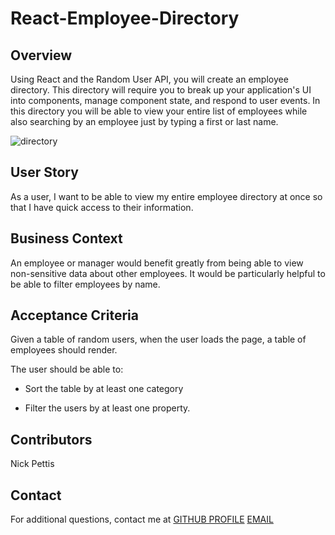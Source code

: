 # React-Employee-Directory

## Overview

Using React and the Random User API, you will create an employee directory. This directory will require you to break up your application's UI into components, manage component state, and respond to user events. In this directory you will be able to view your entire list of employees while also searching by an employee just by typing a first or last name.

![directory](https://user-images.githubusercontent.com/65740432/97121502-13ce0700-16f5-11eb-9e67-e1f70694d2d8.PNG)

## User Story

As a user, I want to be able to view my entire employee directory at once so that I have quick access to their information.

## Business Context

An employee or manager would benefit greatly from being able to view non-sensitive data about other employees. It would be particularly helpful to be able to filter employees by name.

## Acceptance Criteria

Given a table of random users, when the user loads the page, a table of employees should render. 

The user should be able to:

  * Sort the table by at least one category

  * Filter the users by at least one property.

## Contributors

Nick Pettis

## Contact

For additional questions, contact me at
 [GITHUB PROFILE](github.com/pettisnick)
 [EMAIL](pettisnick@gmail.com)
